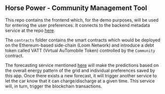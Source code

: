 ## Horse Power - Community Management Tool

This repo contains the frontend which, for the demo purposes, will be used for entering the user preferences. It connects to the backend metadata service at the repo [here](https://github.com/odysseyhack/horsepower-community-backend). 

The `contracts` folder contains the smart contracts which would be deployed on the Ethereum-based side-chain (Loom Network) and introduce a debt token called VATT (Virtual AuTomobile Token) controlled by the `Community` contract.

The forecasting service mentioned [here](https://github.com/odysseyhack/horsepower_forecasting) will make the predictions based on the overall energy pattern of the grid and individual preferences saved by this app. Once there exists a new forecast, it will trigger another service to let the car know that it can charge/discharge at a given time. This service will, in turn, trigger the blockchain transactions.